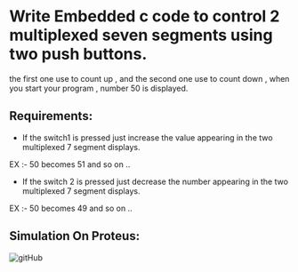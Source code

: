 # Write Embedded c code to control  2 multiplexed seven segments using two push buttons.
the first one use to count up , and the second one use to count down , when you start your program , number 50 is displayed.

## Requirements:
 - If the switch1 is pressed just increase the value appearing in the two multiplexed 7 segment displays.

 EX :- 50 becomes 51 and so on ..
 - If the switch 2 is pressed just decrease the number appearing in the two multiplexed 7 segment displays.

 EX :- 50 becomes 49 and so on ..
## Simulation On Proteus:
![gitHub]()
